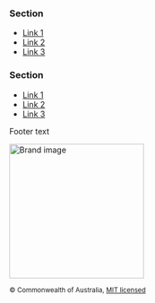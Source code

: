 <footer class="au-footer au-body" role="contentinfo">
  <div class="container">
    <nav class="au-footer__navigation row" aria-label="footer navigation">
      <div class="col-xs-4">
        <h3 class="au-display-lg">Section</h3>
        <ul class="au-link-list">
          <li><a href="#">Link 1</a></li>
          <li><a href="#">Link 2</a></li>
          <li><a href="#">Link 3</a></li>
        </ul>
      </div>
      <div class="col-xs-4">
        <h3 class="au-display-lg">Section</h3>
        <ul class="au-link-list">
          <li><a href="#">Link 1</a></li>
          <li><a href="#">Link 2</a></li>
          <li><a href="#">Link 3</a></li>
        </ul>
      </div>
    </nav>
    <section class="au-footer__end row">
      <div class="col-sm-12">
        <p>Footer text</p>
        <img class="au-responsive-media-img" width="240" src="http://placehold.it/157x80" alt="Brand image">
        <p><small>© Commonwealth of Australia, <a href="https://github.com/govau/uikit/blob/master/LICENSE.md" rel="external license">MIT licensed</a></small></p>
      </div>
    </section>
  </div>
</footer>

